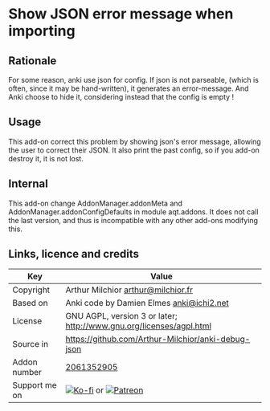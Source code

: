# Show JSON error message when importing
## Rationale
For some reason, anki use json for config. If json is not parseable,
(which is often, since it may be hand-written), it generates an
error-message. And Anki choose to hide it, considering instead that
the config is empty !
## Usage
This add-on correct this problem by showing json's error message,
allowing the user to correct their JSON. It also print the past
config, so if you add-on destroy it, it is not lost.
## Internal
This add-on change AddonManager.addonMeta and
AddonManager.addonConfigDefaults in module aqt.addons. It does not
call the last version, and thus is incompatible with any other add-ons
modifying this.

## Links, licence and credits

Key         |Value
------------|-------------------------------------------------------------------
Copyright   | Arthur Milchior <arthur@milchior.fr>
Based on    | Anki code by Damien Elmes <anki@ichi2.net>
License     | GNU AGPL, version 3 or later; http://www.gnu.org/licenses/agpl.html
Source in   | https://github.com/Arthur-Milchior/anki-debug-json
Addon number| [2061352905](https://ankiweb.net/shared/info/2061352905)
Support me on| [![Ko-fi](https://ko-fi.com/img/Kofi_Logo_Blue.svg)](https://Ko-fi.com/arthurmilchior) or [![Patreon](http://www.milchior.fr/patreon.png)](https://www.patreon.com/bePatron?u=146206)
